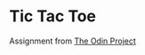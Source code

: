 # Tic Tac Toe
Assignment from [The Odin Project](https://www.theodinproject.com/lessons/node-path-javascript-tic-tac-toe)